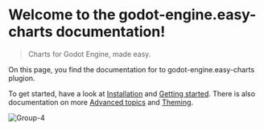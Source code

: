 # Welcome to the godot-engine.easy-charts documentation!

> Charts for Godot Engine, made easy.

On this page, you find the documentation for to godot-engine.easy-charts plugion.

To get started, have a look at [Installation](installation.md) and [Getting started](getting-started.md).
There is also documentation on more [Advanced topics](advanced-topics.md) and [Theming](theming.md).

![Group-4](https://user-images.githubusercontent.com/45271396/215348215-02d6a6d2-24f3-4343-91f9-cc168399c8f6.svg)
